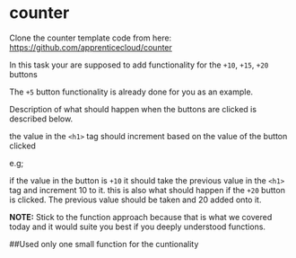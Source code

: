 # counter

Clone the counter template code from here: https://github.com/apprenticecloud/counter

In this task your are supposed to add functionality for the `+10`, `+15`, `+20` buttons

The `+5` button functionality is already done for you as an example.

Description of what should happen when the buttons are clicked is described below.

the value in the `<h1>` tag should increment based on the value of the button clicked

e.g;

if the value in the button is `+10` it should take the previous value in the `<h1>` tag and increment 10 to it.
this is also what should happen if the `+20` button is clicked. The previous value should be taken and 20 added onto it.

**NOTE:** Stick to the function approach because that is what we covered today and it would suite you best if you deeply understood functions.

##Used only one small function for the cuntionality
